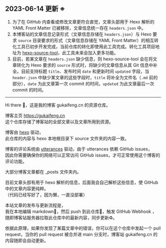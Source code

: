 
## 2023-06-14 更新 ※
1. 为了在 GitHub 内查看或修改文章更符合直觉，文章头部用于 Hexo 解析的 YAML Front Matter 已被移除，文章信息统一存在 `headers.json` 中。
2. 本博客站的文章信息记录形式（文章信息存储在 `headers.json`）与 Hexo 要求 `source` 目录要求的形式（文章信息存储在 YAML Front Matter）的相互转化工具已初步开发完成，当前仓库的转化即使用此工具完成。转化工具项目地址为 [hexo-source-tool](https://github.com/gukaifeng/hexo-source-tool-2023)，此工具未来会加入更多功能。
3. 目前，若某文章在 `headers.json` 缺少信息，则 hexo-source-tool 会在将文章转化为 Hexo 要求的 `source` 形式时，将缺少的文章信息从其 Git 信息中补全。目前支持标题 `title`、发布时间 `date` 和更新时间 `updated` 字段，当 `header.json` 中缺少某文章的这些字段时，`title` 将补全为文件名（`.md` 前的部分），`date` 为此文章第一次 commit 的时间，`updated` 为此文章最后一次 commit 的时间。


---

Hi there 👋，这是我的博客 gukaifeng.cn 的资源仓库。

博客主页 https://gukaifeng.cn  
这个仓库存储了博客站的全部文章以及文章所用到资源。

博客由 [hexo](hexo.io) 驱动，  
此仓库的内容与 hexo 本地根目录下 source 文件夹的内容一致。

博客的评论系统由 [utterances](https://utteranc.es/) 驱动，由于 utterances 依赖 GitHub issues，  
因此你需要确保你的网络可以正常访问 GitHub issues，才可正常使用这个博客的评论功能。  

大部分博客文章都在 \_posts 文件夹内。

目前文章头部有用于 hexo 解析的信息，后面我会自己解析这些信息，使 GitHub 中的文章内容更纯粹。  
（代码已经写好了，因为懒，一直没部署）

<!-- 大部分博客文章都在 \_posts 文件夹内，对应的文章链接是 `https://gukaifeng.cn/posts/[文章名字]`，   -->
<!-- 文章名字就是 markdown 文件去掉后缀 `.md` 剩下的部分，直接用中文就好，空格用横线 `-` 替代。 -->



本站文章的发布与更新流程是，  
我在本地编辑 markdown📝，然后 push 到此仓库🏡，触发 GitHub Webhook ，  
随即博客站服务器拉取此仓库中的最新内容，同步更新♻️。

依据此原理，如果你发现了某篇文章中的错误，你可以在这个仓库中发起一个 pull request，当你的 pull request 被合并进 main 分支时，博客站 gukaifeng.cn 的内容随即会自动更新。
